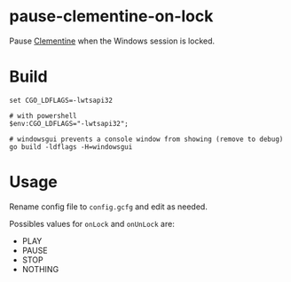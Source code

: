 pause-clementine-on-lock
========================

Pause [Clementine](http://www.clementine-player.org/) when the Windows session is locked.

Build
=====
    set CGO_LDFLAGS=-lwtsapi32
    
    # with powershell
    $env:CGO_LDFLAGS="-lwtsapi32";
    
    # windowsgui prevents a console window from showing (remove to debug)
    go build -ldflags -H=windowsgui

Usage
=====
Rename config file to `config.gcfg` and edit as needed.

Possibles values for `onLock` and `onUnLock` are:
- PLAY
- PAUSE
- STOP
- NOTHING
